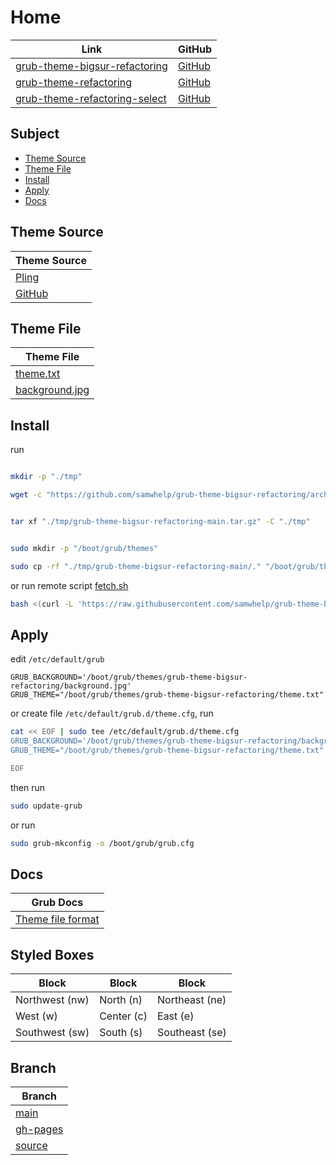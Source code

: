 

# Home

| Link | GitHub |
| ---- | ------ |
| [grub-theme-bigsur-refactoring](https://samwhelp.github.io/grub-theme-bigsur-refactoring/) | [GitHub](https://github.com/samwhelp/grub-theme-bigsur-refactoring) |
| [grub-theme-refactoring](https://samwhelp.github.io/grub-theme-refactoring) | [GitHub](https://github.com/samwhelp/grub-theme-refactoring) |
| [grub-theme-refactoring-select](https://samwhelp.github.io/grub-theme-refactoring-select/) | [GitHub](https://github.com/samwhelp/grub-theme-refactoring-select) |




## Subject

* [Theme Source](#theme-source)
* [Theme File](#theme-file)
* [Install](#install)
* [Apply](#apply)
* [Docs](#docs)




## Theme Source

| Theme Source |
| ------ |
| [Pling](https://www.pling.com/p/1443844/) |
| [GitHub](https://github.com/Teraskull/bigsur-grub2-theme) |





## Theme File

| Theme File                       |
| -------------------------------- |
| [theme.txt](https://github.com/samwhelp/grub-theme-bigsur-refactoring/blob/main/theme.txt)           |
| [background.jpg](https://github.com/samwhelp/grub-theme-bigsur-refactoring/blob/main/background.jpg) |




## Install

run

``` sh

mkdir -p "./tmp"

wget -c "https://github.com/samwhelp/grub-theme-bigsur-refactoring/archive/refs/heads/main.tar.gz" -O "./tmp/grub-theme-bigsur-refactoring-main.tar.gz"


tar xf "./tmp/grub-theme-bigsur-refactoring-main.tar.gz" -C "./tmp"


sudo mkdir -p "/boot/grub/themes"

sudo cp -rf "./tmp/grub-theme-bigsur-refactoring-main/." "/boot/grub/themes/grub-theme-bigsur-refactoring"

```

or run remote script [fetch.sh](https://github.com/samwhelp/grub-theme-bigsur-refactoring/blob/main/helper/theme-installer/fetch.sh)

``` sh
bash <(curl -L 'https://raw.githubusercontent.com/samwhelp/grub-theme-bigsur-refactoring/main/helper/theme-installer/fetch.sh')
```




## Apply

edit `/etc/default/grub`

```
GRUB_BACKGROUND='/boot/grub/themes/grub-theme-bigsur-refactoring/background.jpg'
GRUB_THEME="/boot/grub/themes/grub-theme-bigsur-refactoring/theme.txt"
```

or create file `/etc/default/grub.d/theme.cfg`, run

``` sh
cat << EOF | sudo tee /etc/default/grub.d/theme.cfg
GRUB_BACKGROUND='/boot/grub/themes/grub-theme-bigsur-refactoring/background.jpg'
GRUB_THEME="/boot/grub/themes/grub-theme-bigsur-refactoring/theme.txt"

EOF
```


then run

``` sh
sudo update-grub
```

or run

``` sh
sudo grub-mkconfig -o /boot/grub/grub.cfg
```




## Docs

| Grub Docs |
| ---- |
| [Theme file format](https://www.gnu.org/software/grub/manual/grub/html_node/Theme-file-format.html) |




## Styled Boxes

| Block          | Block      | Block          |
| ---------------| ---------- | -------------- |
| Northwest (nw) | North (n)  | Northeast (ne) |
| West (w)       | Center (c) | East (e)       |
| Southwest (sw) | South (s)  | Southeast (se) |




## Branch

| Branch |
| --- |
| [main](https://github.com/samwhelp/grub-theme-bigsur-refactoring/tree/main) |
| [gh-pages](https://github.com/samwhelp/grub-theme-bigsur-refactoring/tree/gh-pages) |
| [source](https://github.com/samwhelp/grub-theme-bigsur-refactoring/tree/source) |
